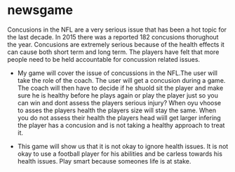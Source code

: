 # newsgame
Concusions in the NFL are a very serious issue that has been a hot topic for the last decade. In 2015 there was a reported 182 concusions thorughout the year. Concusions are extremely serious because of the health effects it can cause both short term and long term. The players have felt that more people need to be held accountable for concussion related issues. 

- My game will cover the issue of concussions in the NFL.The user will take the role of the coach. The user will get a concusion during a game. The coach will then have to decide if he shuold sit the player and make sure he is healthy before he plays again or play the player just so you can win and dont assess the players serious injury? When oyu vhoose to asses the players health the players size will stay the same. When you do not assess their health the players head wiill get larger infering the player has a concusion and is not taking a healthy approach to treat it.

- This game will show us that it is not okay to ignore health issues. It is not okay to use a football player for his abilities and be carless towards his health issues. Play smart because someones life is at stake. 
